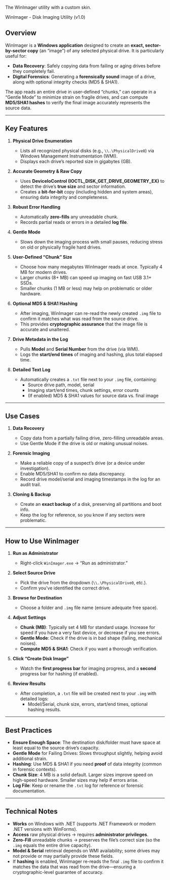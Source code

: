 The WinImager utility with a custom skin. 

WinImager - Disk Imaging Utility (v1.0)

## Overview

WinImager is a **Windows application** designed to create an **exact, sector-by-sector copy** (an “image”) of any selected physical drive. It is particularly useful for:

- **Data Recovery**: Safely copying data from failing or aging drives before they completely fail.  
- **Digital Forensics**: Generating a **forensically sound** image of a drive, along with optional integrity checks (MD5 & SHA1).

The app reads an entire drive in user-defined “chunks,” can operate in a “Gentle Mode” to minimize strain on fragile drives, and can compute **MD5/SHA1 hashes** to verify the final image accurately represents the source data.

---

## Key Features

1. **Physical Drive Enumeration**  
   - Lists all recognized physical disks (e.g., `\\.\PhysicalDrive0`) via Windows Management Instrumentation (WMI).  
   - Displays each drive’s reported size in gigabytes (GB).

2. **Accurate Geometry & Raw Copy**  
   - Uses **DeviceIoControl (IOCTL_DISK_GET_DRIVE_GEOMETRY_EX)** to detect the drive’s **true size** and sector information.  
   - Creates a **bit-for-bit** copy (including hidden and system areas), ensuring data integrity and completeness.

3. **Robust Error Handling**  
   - Automatically **zero-fills** any unreadable chunk.  
   - Records partial reads or errors in a detailed **log file**.

4. **Gentle Mode**  
   - Slows down the imaging process with small pauses, reducing stress on old or physically fragile hard drives.

5. **User-Defined “Chunk” Size**  
   - Choose how many megabytes WinImager reads at once. Typically 4 MB for modern drives.  
   - Larger chunks (8+ MB) can speed up imaging on fast USB 3.1+ SSDs.  
   - Smaller chunks (1 MB or less) may help on problematic or older hardware.

6. **Optional MD5 & SHA1 Hashing**  
   - After imaging, WinImager can re-read the newly created `.img` file to confirm it matches what was read from the source drive.  
   - This provides **cryptographic assurance** that the image file is accurate and unaltered.

7. **Drive Metadata in the Log**  
   - Pulls **Model** and **Serial Number** from the drive (via WMI).  
   - Logs the **start/end times** of imaging and hashing, plus total elapsed time.

8. **Detailed Text Log**  
   - Automatically creates a `.txt` file next to your `.img` file, containing:  
     - Source drive path, model, serial  
     - Imaging start/end times, chunk settings, error counts  
     - (If enabled) MD5 & SHA1 values for source data vs. final image

---

## Use Cases

1. **Data Recovery**  
   - Copy data from a partially failing drive, zero-filling unreadable areas.  
   - Use Gentle Mode if the drive is old or making unusual noises.

2. **Forensic Imaging**  
   - Make a reliable copy of a suspect’s drive (or a device under investigation).  
   - Enable MD5/SHA1 to confirm no data discrepancy.  
   - Record drive model/serial and imaging timestamps in the log for an audit trail.

3. **Cloning & Backup**  
   - Create an **exact backup** of a disk, preserving all partitions and boot info.  
   - Keep the log for reference, so you know if any sectors were problematic.

---

## How to Use WinImager

1. **Run as Administrator**  
   - Right-click `WinImager.exe` → “Run as administrator.”  

2. **Select Source Drive**  
   - Pick the drive from the dropdown (`\\.\PhysicalDrive0`, etc.).  
   - Confirm you’ve identified the correct drive.

3. **Browse for Destination**  
   - Choose a folder and `.img` file name (ensure adequate free space).

4. **Adjust Settings**  
   - **Chunk (MB)**: Typically set 4 MB for standard usage. Increase for speed if you have a very fast device, or decrease if you see errors.  
   - **Gentle Mode**: Check if the drive is in bad shape (failing, mechanical noises).  
   - **Compute MD5 & SHA1**: Check if you want a thorough verification.

5. **Click “Create Disk Image”**  
   - Watch the **first progress bar** for imaging progress, and a **second** progress bar for hashing (if enabled).  

6. **Review Results**  
   - After completion, a `.txt` file will be created next to your `.img` with detailed logs:  
     - Model/Serial, chunk size, errors, start/end times, optional hashing results.

---

## Best Practices

- **Ensure Enough Space**: The destination disk/folder must have space at least equal to the source drive’s capacity.  
- **Gentle Mode** for Failing Drives: Slows throughput slightly, helping avoid additional strain.  
- **Hashing**: Use MD5 & SHA1 if you need **proof** of data integrity (common in forensic contexts).  
- **Chunk Size**: 4 MB is a solid default. Larger sizes improve speed on high-speed hardware. Smaller sizes may help if errors arise.  
- **Log File**: Keep or rename the `.txt` log for reference or forensic documentation.

---

## Technical Notes

- **Works** on Windows with .NET (supports .NET Framework or modern .NET versions with WinForms).  
- **Access** raw physical drives → requires **administrator privileges**.  
- **Zero-Fill** unreadable chunks → preserves the file’s correct size (so the `.img` equals the entire drive capacity).  
- **Model & Serial** retrieval depends on WMI availability; some drives may not provide or may partially provide these fields.  
- If **hashing** is enabled, WinImager re-reads the final `.img` file to confirm it matches the data that was read from the drive—ensuring a cryptographic-level guarantee of accuracy.
